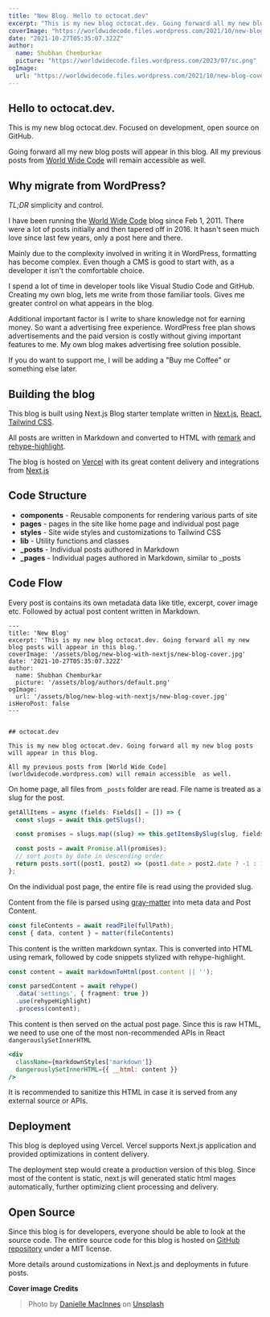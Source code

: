 ```yaml
---
title: "New Blog. Hello to octocat.dev"
excerpt: "This is my new blog octocat.dev. Going forward all my new blog posts will appear in this blog."
coverImage: "https://worldwidecode.files.wordpress.com/2021/10/new-blog-cover.jpg"
date: "2021-10-27T05:35:07.322Z"
author:
  name: Shubhan Chemburkar
  picture: "https://worldwidecode.files.wordpress.com/2023/07/sc.png"
ogImage:
  url: "https://worldwidecode.files.wordpress.com/2021/10/new-blog-cover.jpg"
---
```


## Hello to **octocat.dev**.

This is my new blog octocat.dev. Focused on development, open source on GitHub.

Going forward all my new blog posts will appear in this blog. All my previous posts from [World Wide Code](https://worldwidecode.wordpress.com) will remain accessible as well.


## Why migrate from WordPress?

*TL;DR* simplicity and control.

I have been running the [World Wide Code](https://worldwidecode.wordpress.com) blog since Feb 1, 2011. There were a lot of posts initially and then tapered off in 2016. It hasn't seen much love since last few years, only a post here and there.

Mainly due to the complexity involved in writing it in WordPress, formatting has become complex. Even though a CMS is good to start with, as a developer it isn't the comfortable choice.

I spend a lot of time in developer tools like Visual Studio Code and GitHub. Creating my own blog, lets me write from those familiar tools. Gives me greater control on what appears in the blog.

Additional important factor is I write to share knowledge not for earning money. So want a advertising free experience. WordPress free plan shows advertisements and the paid version is costly without giving important features to me. My own blog makes advertising free solution possible.

If you do want to support me, I will be adding a "Buy me Coffee" or something else later.

## Building the blog

This blog is built using Next.js Blog starter template written in [Next.js](https://nextjs.org/), [React](https://reactjs.org/), [Tailwind CSS](https://tailwindcss.com/).

All posts are written in Markdown and converted to HTML with [remark](https://github.com/remarkjs/remark) and [rehype-highlight](https://github.com/rehypejs/rehype-highlight).

The blog is hosted on [Vercel](https://vercel.com/) with its great content delivery and integrations from [Next.js](https://nextjs.org/)

## Code Structure

- **components** - Reusable components for rendering various parts of site
- **pages** - pages in the site like home page and individual post page
- **styles** - Site wide styles and customizations to Tailwind CSS
- **lib** - Utility functions and classes
- **\_posts** - Individual posts authored in Markdown
- **\_pages** - Individual pages authored in Markdown, similar to \_posts

## Code Flow

Every post is contains its own metadata data like title, excerpt, cover image etc. Followed by actual post content written in Markdown.

    ---
    title: 'New Blog'
    excerpt: 'This is my new blog octocat.dev. Going forward all my new blog posts will appear in this blog.'
    coverImage: '/assets/blog/new-blog-with-nextjs/new-blog-cover.jpg'
    date: '2021-10-27T05:35:07.322Z'
    author:
      name: Shubhan Chemburkar
      picture: '/assets/blog/authors/default.png'
    ogImage:
      url: '/assets/blog/new-blog-with-nextjs/new-blog-cover.jpg'
    isHeroPost: false
    ---


    ## octocat.dev

    This is my new blog octocat.dev. Going forward all my new blog posts will appear in this blog.

    All my previous posts from [World Wide Code](worldwidecode.wordpress.com) will remain accessible  as well.

On home page, all files from `_posts` folder are read. File name is treated as a slug for the post.

```ts
getAllItems = async (fields: Fields[] = []) => {
  const slugs = await this.getSlugs();

  const promises = slugs.map((slug) => this.getItemsBySlug(slug, fields));

  const posts = await Promise.all(promises);
  // sort posts by date in descending order
  return posts.sort((post1, post2) => (post1.date > post2.date ? -1 : 1));
};
```

On the individual post page, the entire file is read using the provided slug.

Content from the file is parsed using [gray-matter](https://github.com/jonschlinkert/gray-matter) into meta data and Post Content.

```ts
const fileContents = await readFile(fullPath);
const { data, content } = matter(fileContents)
```

This content is the written markdown syntax. This is converted into HTML using remark, followed by code snippets stylized with rehype-highlight.

```ts
const content = await markdownToHtml(post.content || '');

const parsedContent = await rehype()
  .data('settings', { fragment: true })
  .use(rehypeHighlight)
  .process(content);
```

This content is then served on the actual post page. Since this is raw HTML, we need to use one of the most non-recommended APIs in React ```dangerouslySetInnerHTML```

```jsx
<div
  className={markdownStyles['markdown']}
  dangerouslySetInnerHTML={{ __html: content }}
/>
```

It is recommended to sanitize this HTML in case it is served from any external source or APIs.

## Deployment

This blog is deployed using Vercel. Vercel supports Next.js application and provided optimizations in content delivery. 

The deployment step would create a production version of this blog. Since most of the content is static, next.js will generated static html mages automatically, further optimizing client processing and delivery.


## Open Source

Since this blog is for developers, everyone should be able to look at the source code. The entire source code for this blog is hosted on [GitHub repository](https://github.com/schemburkar/octocat.dev)  under a MIT license.



More details around customizations in Next.js and deployments in future posts.

**Cover image Credits**

> Photo by [Danielle MacInnes](https://unsplash.com/@dsmacinnes?utm_source=unsplash&utm_medium=referral&utm_content=creditCopyText) on [Unsplash](https://unsplash.com/s/photos/new-beginning?utm_source=unsplash&utm_medium=referral&utm_content=creditCopyText)
